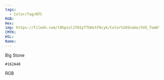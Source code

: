 ```yaml
---
tags:
  - Color/Tag/NTC
RGB:
Hex:
img: https://filedn.com/l0hpzxl1f01yT7GHxtF8cyk/Color%20Snake/SVG_Tumb%20Mass%20No%20Name/162A40.svg
CMYK:
HSL:
Name:
---
```

Big Stone
```palette
#162A40
```
RGB
